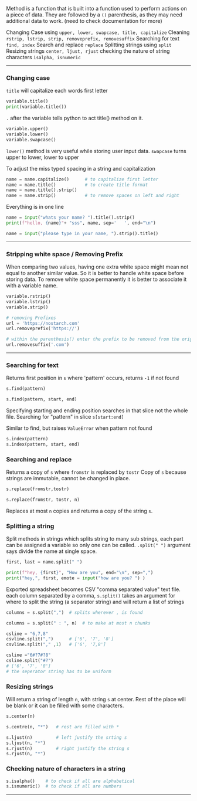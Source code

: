 

Method is a function that is built into a function used to perform actions on a piece of data.
They are followed by a `()` parenthesis, as they may need additional data to work. 
(need to check documentation for more)

Changing Case using `upper, lower, swapcase, title, capitalize`
Cleaning `rstrip, lstrip, strip, removeprefix, removesuffix`
Searching for text `find, index`
Search and replace `replace`
Splitting strings using `split`
Resizing strings `center, ljust, rjust`
checking the nature of string characters `isalpha, isnumeric`

___

### Changing case

`title` will capitalize each words first letter
```python
variable.title()    
print(variable.title())
```
`.` after the variable tells python to act title() method on it.

```python
variable.upper()
variable.lower()    
variable.swapcase()  
```
`lower()` method is very useful while storing user input data.
`swapcase` turns upper to lower, lower to upper

To adjust the miss typed spacing in a string and capitalization
```python
name = name.capitalize()      # to capitalize first letter
name = name.title()           # to create title format
name = name.title().strip()   
name = name.strip()           # to remove spaces on left and right
```

Everything is in one line
```python
name = input("whats your name? ").title().strip()
print(f"hello, {name}"+ "sss", name, sep='   ', end="\n")         

name = input("please type in your name, ").strip().title()
```

___

### Stripping white space / Removing Prefix

When comparing two values, having one extra white space might mean not equal to another similar value. So it is better to handle white space before storing data.
To remove white space permanently it is better to associate it with a variable name.
```python
variable.rstrip() 
variable.lstrip()
variable.strip()
```

```python
# removing Prefixes
url = 'https://nostarch.com'
url.removeprefix('https://')         

# within the parenthesis() enter the prefix to be removed from the original string
url.removesuffix('.com')
```


___

### Searching for text

Returns first position in `s` where 'pattern' occurs, returns `-1` if not found
```python
s.find(pattern)

s.find(pattern, start, end)
```
Specifying starting and ending position searches in that slice not the whole file.
Searching for "pattern" in slice `s[start:end]`

Similar to find, but raises `ValueError` when pattern not found
```python
s.index(pattern)
s.index(pattern, start, end)
```


### Searching and replace

Returns a copy of `s` where `fromstr` is replaced by `tostr`
Copy of `s` because strings are immutable, cannot be changed in place.
```python
s.replace(fromstr,tostr)

s.replace(fromstr, tostr, n)
```
Replaces at most `n` copies and returns a copy of the string `s`.


### Splitting a string

Split methods in strings which splits string to many sub strings, each part can be assigned a variable so only one can be called.
`.split(" ")` argument says divide the name at single space.
```python
first, last = name.split(" ")

print(f"hey, {first}", "How are you", end="\n", sep=",")
print("hey,", first, emote = input("how are you? ") )
```

Exported spreadsheet becomes CSV "comma separated value" text file. each column separated by a comma,
`s.split()` takes an argument for where to split the string (a separator string) and will return a list of strings
```python
columns = s.split(",")  # splits wherever , is found

columns = s.split(" : ", n)  # to make at most n chunks
```

```python
csline = "6,7,8"
csvline.split(",")      # ['6', '7', '8']
csvline.split("," ,1)   # ['6', '7,8']

csline ="6#?7#?8"
csline.split("#?")   
# ['6', '7', '8']
# the seperator string has to be uniform
```


### Resizing strings

Will return a string of length `n`, with string `s` at center. 
Rest of the place will be blank or it can be filled with some characters.
```python
s.center(n)

s.centre(n, "*")   # rest are filled with *

s.ljust(n)         # left justify the srting s
s.ljust(n, "*")
s.rjust(n)         # right justify the string s
s.rjust(n, "*")
```


### Checking nature of characters in a string

```python
s.isalpha()    # to check if all are alphabetical
s.isnumeric()  # to check if all are numbers
```



____